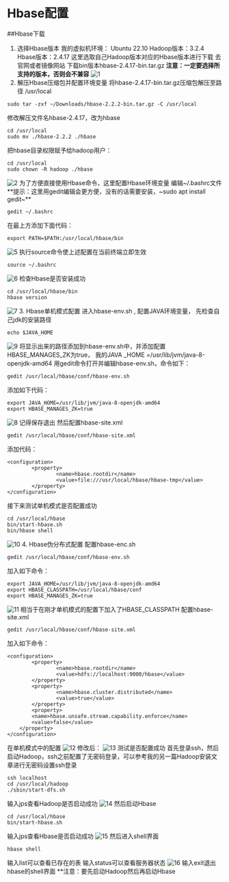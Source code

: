 # Hbase配置
##Hbase下载
1. 选择Hbase版本
我的虚拟机环境：
Ubuntu 22.10
Hadoop版本：3.2.4
Hbase版本：2.4.17
这里选取自己Hadoop版本对应的Hbase版本进行下载
去官网或者镜像网站
下载bin版本hbase-2.4.17-bin.tar.gz
**注意：一定要选择所支持的版本，否则会不兼容**
![1](vx_images/233520422249690.png)
2. 解压Hbase压缩包并配置环境变量
将hbase-2.4.17-bin.tar.gz压缩包解压至路径 /usr/local
~~~
sudo tar -zxf ~/Downloads/hbase-2.2.2-bin.tar.gz -C /usr/local
~~~
修改解压文件名hbase-2.4.17，改为hbase
~~~
cd /usr/local
sudo mv ./hbase-2.2.2 ./hbase
~~~
把hbase目录权限赋予给hadoop用户：
~~~
cd /usr/local
sudo chown -R hadoop ./hbase
~~~
![2](vx_images/95634322246245.png)
为了方便直接使用Hbase命令，这里配置Hbase环境变量
编辑~/.bashrc文件
**提示：这里用gedit编辑会更方便，没有的话需要安装，~sudo apt install gedit~**
~~~
gedit ~/.bashrc
~~~
在最上方添加下面代码：
~~~
export PATH=$PATH:/usr/local/hbase/bin
~~~
![5](vx_images/38154422241999.png)
执行source命令使上述配置在当前终端立即生效
~~~
source ~/.bashrc
~~~
![6](vx_images/571194422257483.png)
检查Hbase是否安装成功
~~~
cd /usr/local/hbase/bin
hbase version
~~~
![7](vx_images/236414522254985.png)
3. Hbase单机模式配置
进入hbase-env.sh , 配置JAVA环境变量，
先检查自己jdk的安装路径
~~~
echo $JAVA_HOME
~~~
![9](vx_images/347144622258666.png)
将显示出来的路径添加到hbase-env.sh中，并添加配置HBASE_MANAGES_ZK为true，
我的JAVA _HOME =/usr/lib/jvm/java-8-openjdk-amd64
用gedit命令打开并编辑hbase-env.sh，命令如下：
~~~
gedit /usr/local/hbase/conf/hbase-env.sh
~~~
添加如下代码：
~~~
export JAVA_HOME=/usr/lib/jvm/java-8-openjdk-amd64
export HBASE_MANAGES_ZK=true 
~~~
![8](vx_images/573504522236226.png)
记得保存退出
然后配置hbase-site.xml
~~~
gedit /usr/local/hbase/conf/hbase-site.xml
~~~
添加代码：
~~~
<configuration>
        <property>
                <name>hbase.rootdir</name>
                <value>file:///usr/local/hbase/hbase-tmp</value>
        </property>
</configuration>
~~~
接下来测试单机模式是否配置成功
~~~
cd /usr/local/hbase
bin/start-hbase.sh
bin/hbase shell
~~~
![10](vx_images/517534722253802.png)
4. Hbase伪分布式配置
配置hbase-enc.sh
~~~
gedit /usr/local/hbase/conf/hbase-env.sh
~~~
加入如下命令：
~~~
export JAVA_HOME=/usr/lib/jvm/java-8-openjdk-amd64
export HBASE_CLASSPATH=/usr/local/hbase/conf 
export HBASE_MANAGES_ZK=true
~~~
![11](vx_images/217434822247348.png)
相当于在刚才单机模式的配置下加入了HBASE_CLASSPATH
配置hbase-site.xml
~~~
gedit /usr/local/hbase/conf/hbase-site.xml
~~~
加入如下命令：
~~~
<configuration>
        <property>
                <name>hbase.rootdir</name>
                <value>hdfs://localhost:9000/hbase</value>
        </property>
        <property>
                <name>hbase.cluster.distributed</name>
                <value>true</value>
        </property>
        <property>
        <name>hbase.unsafe.stream.capability.enforce</name>
        <value>false</value>
    </property>
</configuration>
~~~
在单机模式中的配置
![12](vx_images/141054922240482.png)
修改后：
![13](vx_images/341835022233516.png)
测试是否配置成功
首先登录ssh，然后启动Hadoop，ssh之前配置了无密码登录，可以参考我的另一篇Hadoop安装文章进行无密码设置ssh登录
~~~
ssh localhost
cd /usr/local/hadoop
./sbin/start-dfs.sh
~~~
输入jps查看Hadoop是否启动成功
![14](vx_images/285105122242463.png)
然后启动Hbase
~~~
cd /usr/local/hbase
bin/start-hbase.sh
~~~
输入jps查看Hbase是否启动成功
![15](vx_images/19115222235348.png)
然后进入shell界面
~~~
hbase shell
~~~
输入list可以查看已存在的表
输入status可以查看服务器状态
![16](vx_images/97035222235957.png)
输入exit退出hbase的shell界面
**注意：要先启动Hadoop然后再启动Hbase
